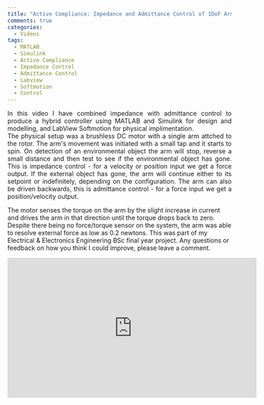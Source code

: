 ```yaml
---
title: "Active Compliance: Impedance and Admittance Control of 1DoF Arm Without F/T Sensor"
comments: true
categories:
  - Videos
tags:
  - MATLAB
  - Simulink
  - Active Compliance
  - Impedance Control
  - Admittance Control
  - Labview
  - Softmotion
  - Control
---
```


<p style='text-align: justify;'>
In this video I have combined impedance with admittance control to produce a hybrid controller using MATLAB and Simulink for design and modelling, and LabView Softmotion for physical implimentation. <br>
The physical setup was a brushless DC motor with a single arm attched to the rotor. 
The arm's movement was initiated with a small tap and it starts to spin. On detection of an environmental object the arm will stop, 
reverse a small distance and then test to see if the environmental object has gone. This is impedance control -
for a velocity or position input we get a force output. If the external object has gone, the arm will continue either to its setpoint or indefinitely, 
depending on the configuration. The arm can also be driven backwards, this is admittance control - for a force input we get a position/velocity output. <br>

The motor senses the torque on the arm by the slight increase in current and drives the arm in that direction until the torque drops back to zero.
Despite there being no force/torque sensor on the system, the arm was able to resolve external force as low as 0.2 newtons.
This was part of my Electrical & Electronics Engineering BSc final year project. 
Any questions or feedback on how you think I could improve, please leave a comment. 
</p>



<iframe width="560" height="315" src="https://www.youtube.com/embed/4LNv0Oby1rw" frameborder="0" allow="accelerometer; autoplay; clipboard-write; encrypted-media; gyroscope; picture-in-picture" allowfullscreen></iframe>
